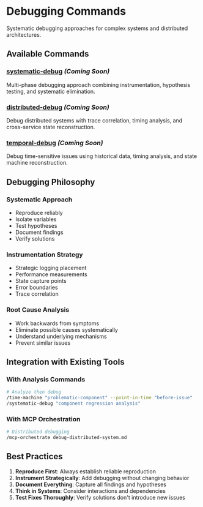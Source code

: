 # Debugging Commands

Systematic debugging approaches for complex systems and distributed architectures.

## Available Commands

### [systematic-debug](./systematic-debug.md) _(Coming Soon)_

Multi-phase debugging approach combining instrumentation, hypothesis testing, and systematic elimination.

### [distributed-debug](./distributed-debug.md) _(Coming Soon)_

Debug distributed systems with trace correlation, timing analysis, and cross-service state reconstruction.

### [temporal-debug](./temporal-debug.md) _(Coming Soon)_

Debug time-sensitive issues using historical data, timing analysis, and state machine reconstruction.

## Debugging Philosophy

### Systematic Approach

- Reproduce reliably
- Isolate variables
- Test hypotheses
- Document findings
- Verify solutions

### Instrumentation Strategy

- Strategic logging placement
- Performance measurements
- State capture points
- Error boundaries
- Trace correlation

### Root Cause Analysis

- Work backwards from symptoms
- Eliminate possible causes systematically
- Understand underlying mechanisms
- Prevent similar issues

## Integration with Existing Tools

### With Analysis Commands

```bash
# Analyze then debug
/time-machine "problematic-component" --point-in-time "before-issue"
/systematic-debug "component regression analysis"
```

### With MCP Orchestration

```bash
# Distributed debugging
/mcp-orchestrate debug-distributed-system.md
```

## Best Practices

1. **Reproduce First**: Always establish reliable reproduction
2. **Instrument Strategically**: Add debugging without changing behavior
3. **Document Everything**: Capture all findings and hypotheses
4. **Think in Systems**: Consider interactions and dependencies
5. **Test Fixes Thoroughly**: Verify solutions don't introduce new issues
